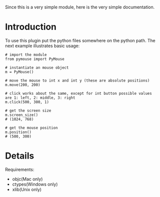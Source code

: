 Since this is a very simple module, here is the very simple documentation.

# Introduction #

To use this plugin put the python files somewhere on the python path.
The next example illustrates basic usage:

```
# import the module
from pymouse import PyMouse

# instantiate an mouse object
m = PyMouse()

# move the mouse to int x and int y (these are absolute positions)
m.move(200, 200)

# click works about the same, except for int button possible values are 1: left, 2: middle, 3: right
m.click(500, 300, 1)

# get the screen size
m.screen_size()
# (1024, 768)

# get the mouse position
m.position()
# (500, 300)
```

# Details #

Requirements:

  * objc(Mac only)
  * ctypes(Windows only)
  * xlib(Unix only)